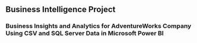 ## Business Intelligence Project

### Business Insights and Analytics for AdventureWorks Company Using CSV and SQL Server Data in Microsoft Power BI

